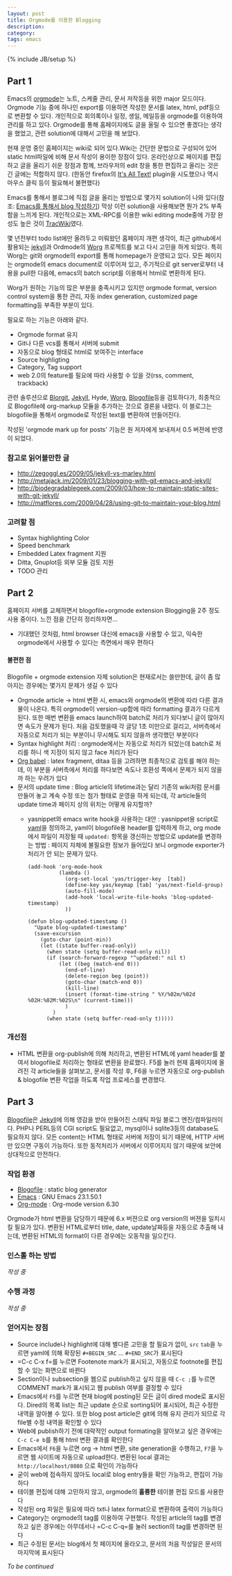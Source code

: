 ```yaml
---
layout: post
title: Orgmode를 이용한 Blogging
description: 
category: 
tags: emacs
---
```

{% include JB/setup %}

## Part 1

Emacs의 [orgmode](http://orgmode.org)는 노트, 스케줄 관리, 문서 저작등을 위한 major 모드이다.
Orgmode 기능 중에 하나인 export를 이용하면 작성한 문서를 latex, html, pdf등으로 변환할 수
있다. 개인적으로 회의록이나 일정, 생일, 메일등을 orgmode를 이용하여 관리를 하고 있다. Orgmode를 통해
홈페이지에도 글을 올릴 수 있으면 좋겠다는 생각을 했었고, 관련 solution에 대해서 고민을 해 보았다.

현재 운영 중인 홈페이지는 wiki로 되어 있다.Wiki는 간단한 문법으로 구성되어 있어 static html파일에
비해 문서 작성이 용이한 장점이 있다. 온라인상으로 페이지를 편집하고 글을 올리기 쉬운 장점과 함께,
브라우저의 edit 창을 통한 편집하고 올리는 것은 긴 글에는 적합하지 않다. (한동안 firefox의
[It's All Text!](https://addons.mozilla.org/en-US/firefox/addon/4125)
plugin을 시도했으나 역시 마우스 클릭 등이 필요해서 불편했다) 

Emacs를 통해서 블로그에 직접 글을 올리는 방법으로 몇가지 solution이 나와 있다(참조:
[Emacs를 통해서 blog 작성하기](http://aidi.tistory.com/entry/emacs-weblog-%EC%9D%B4%EC%9A%A9%ED%95%98%EA%B8%B0-2%ED%83%84-1))
막상 이런 solution을 사용해보면 뭔가 2% 부족함을 느끼게 된다.  개인적으로는 XML-RPC를 이용한 wiki
editing mode중에 가장 완성도 높은 것이
[TracWiki](http://jmjeong.com/index.php%3Fdisplay%3DEmacs/TracWiki)였다.

몇 년전부터 todo list에만 올려두고 미뤄왔던 홈페이지 개편 생각이, 최근 github에서 활용되는
[jekyll](http://github.com/mojombo/jekyll/tree/master)과 Ordmode의 [Worg](http://orgmode.org/worg/)
프로젝트를 보고 다시 고민을 하게 되었다. 특히 Worg는 git와 orgmode의 export를 통해 homepage가
운영되고 있다. 모든 페이지는 orgmode의 emacs document로 이루어져 있고, 주기적으로 git server로부터
내용을 pull한 다음에, emacs의 batch script를 이용해서 html로 변환하게 된다.

Worg가 원하는 기능의 많은 부분을 충족시키고 있지만 orgmode format, version control system을 통한
관리, 자동 index generation, customized page formatting등 부족한 부분이 있다.

필요로 하는 기능은 아래와 같다.

-   Orgmode format 유지
-   Git나 다른 vcs를 통해서 서버에 submit
-   자동으로 blog 형태로 html로 보여주는 interface
-   Source highligting
-   Category, Tag support
-   web 2.0의 feature를 필요에 따라 사용할 수 있을 것(rss, comment, trackback)

관련 솔루션으로 [Blorgit](http://orgmode.org/worg/blorgit.php),
[Jekyll](http://github.com/mojombo/jekyll/tree/master), Hyde, [Worg](http://orgmode.org/worg),
[Blogofile](http://blogofile.com)등을 검토하다가, 최종적으로 Blogofile에 org-markup 모듈을 추가하는
것으로 결론을 내렸다. 이 블로그는 blogofile을 통해서 orgmode로 작성된 text를 변환하여 만들어진다.

작성된 'orgmode mark up for posts' 기능은 원 저자에게 보내져서 0.5 버젼에 반영이 되었다.

### 참고로 읽어볼만한 글

-   <http://zegoggl.es/2009/05/jekyll-vs-marley.html>
-   <http://metajack.im/2009/01/23/blogging-with-git-emacs-and-jekyll/>
-   <http://biodegradablegeek.com/2009/03/how-to-maintain-static-sites-with-git-jekyll/>
-   <http://matflores.com/2009/04/28/using-git-to-maintain-your-blog.html>

### 고려할 점

-   Syntax highlighting Color
-   Speed benchmark
-   Embedded Latex fragment 지원
-   Ditta, Gnuplot등 외부 모듈 검토 지원
-   TODO 관리


## Part 2


홈페이지 서버를 교체하면서 blogofile+orgmode extension Blogging을 2주 정도 사용 중이다. 
느낀 점을 간단히 정리하자면&#x2026;

-   기대했던 것처럼, html browser 대신에 emacs을 사용할 수 있고, 익숙한 orgmode에서 사용할 수 있다는
    측면에서 매우 편하다

#### 불편한 점

Blogofile + orgmode extension 자체 solution은 현재로서는 쓸만한데, 글이 좀 많아지는 경우에는
몇가지 문제가 생길 수 있다

-   Orgmode article -> html 변환 시, emacs와 orgmode의 변환에 따라 다른 결과물이 나온다.  특히
    orgmode이 version-up함에 따라 formatting 결과가 다르게 된다. 또한 매번 변환을 emacs launch하여
    batch로 처리가 되다보니 글이 많아지면 속도가 문제가 된다. 처음 검토했을때 각 글당 1초 미만으로
    걸리고, 서버측에서 자동으로 처리가 되는 부분이니 무시해도 되지 않을까 생각했던 부분이다
-   Syntax highlight 처리 : orgmode에서는 자동으로 처리가 되었는데 batch로 처리를 하니 색 지정이
    되지 않고 face 처리가 된다
-   [Org babel](http://orgmode.org/worg/org-contrib/babel/org-babel.php) : latex fragment, ditaa 등을 고려하면 최종적으로 검토를 해야 하는데, 이 부분을
    서버측에서 처리를 하다보면 속도나 호환성 쪽에서 문제가 되지 않을까 하는 우려가 있다
-   문서의 update time : Blog article의 lifetime과는 달리 기존의 wiki처럼 문서를 만들어 놓고 계속
    수정 또는 첨가 형태로 운영을 하게 되는데, 각 article들의 update time과 페이지 상의 위치는 어떻게
    유지할까?
    -   yasnippet와 emacs write hook을 사용하는 대안 :
        yasnippet용 script로 [yaml](http://github.com/jmjeong/my-dot-emacs/blob/master/snippets/org-mode/yaml)을 정의하고, yaml이 blogofile용 header를 입력하게 하고, org mode에서
        파일이 저장될 때 `updated:` 항목을 갱신하는 방법으로 update를 변경하는 방법 : 페이지 자체에
        불필요한 정보가 들어있다 보니 orgmode exporter가 처리가 안 되는 문제가 있다. 

            (add-hook 'org-mode-hook
                      (lambda ()
                        (org-set-local 'yas/trigger-key  [tab])
                        (define-key yas/keymap [tab] 'yas/next-field-group)
                        (auto-fill-mode)
                        (add-hook 'local-write-file-hooks 'blog-updated-timestamp)
                        ))
            
            (defun blog-updated-timestamp ()
              "Upate blog-updated-timestamp"
              (save-excursion
                (goto-char (point-min))
                (let ((state buffer-read-only))
                  (when state (setq buffer-read-only nil))
                  (if (search-forward-regexp "^updated:" nil t)
                      (let ((beg (match-end 0)))
                        (end-of-line)
                        (delete-region beg (point))
                        (goto-char (match-end 0))
                        (kill-line)
                        (insert (format-time-string " %Y/%02m/%02d %02H:%02M:%02S\n" (current-time)))
                        )
                    )
                  (when state (setq buffer-read-only t)))))

### 개선점

-   HTML 변환을 org-publish에 의해 처리하고, 변환된 HTML에 yaml header를 붙여서 blogofile로 처리하는
    형태로 변환을 완료했다. F5를 눌러 현재 홈페이지에 올려진 각 article들을 살펴보고, 문서를 작성 후,
    F6을 누르면 자동으로 org-publish & blogofile 변환 작업을 하도록 작업 프로세스를 변경했다.

## Part 3

[Blogofile](http://www.blogofile.com/)은 [Jekyll](http://github.com/mojombo/jekyll)에 의해 영감을
받아 만들어진 스태틱 파일 블로그 엔진/컴파일러이다. PHP나 PERL등의 CGI script도 필요없고, mysql이나
sqlite3등의 database도 필요하지 않다. 모든 content는 HTML 형태로 서버에 저장이 되기 때문에, HTTP
서버만 있으면 구동이 가능하다. 또한 동적처리가 서버에서 이루어지지 않기 때문에 보안에 상대적으로
안전하다.

### 작업 환경

-   [Blogofile](http://blogofile.com) : static blog generator
-   [Emacs](http://www.gnu.org/software/emacs/) : GNU Emacs 23.1.50.1
-   [Org-mode](http://orgmode.org) : Org-mode version 6.30

Orgmode가 html 변환을 담당하기 때문에 6.x 버젼으로 org version의 버젼을 일치시킬 필요가 있다. 
변환된 HTML로부터 title, date, update날짜등을 자동으로 추출해 내는데, 변환된 HTML의 format이 다른
경우에는 오동작을 일으킨다.

### 인스톨 하는 방법

*작성 중*

### 수행 과정

*작성 중*

### 얻어지는 장점

-   Source include나 highlight에 대해 별다른 고민을 할 필요가 없이, `src` `tab`을 누르면 yaml에 의해
      확장된 `#+BEGIN_SRC` ... `#+END_SRC`가 표시된다
-   =C-c C-x f=를 누르면 Footenote mark가 표시되고, 자동으로 footnote를 편집할 수 있는 화면으로 바뀐다
-   Section이나 subsection을 웹으로 publish하고 싶지 않을 때 `C-c ;`를 누르면 COMMENT mark가 표시되고
    웹 publish 여부를 결정할 수 있다
-   Emacs에서 `F5`를 누르면 현재 blog에 posting된 모든 글이 dired mode로 표시된다. Dired의 목록 list는
    최근 update 순으로 sorting되어 표시되어, 최근 수정한 내역을 알아볼 수 있다. 또한 blog post
    article은 git에 의해 유지 관리가 되므로 각 file별 수정 내역을 확인할 수 있다
-   Web에 publish하기 전에 대략적인 output formating을 알아보고 싶은 경우에는 `C-c C-e b`를 통해 html
    변환 결과를 확인한다
-   Emacs에서 `F6`을 누르면 org -> html 변환, site generation을 수행하고, `F7`을 누르면 웹 사이트에
      자동으로 upload한다. 변환된 local 결과는 `http://localhost/8080` 으로 확인이 가능하다
-   굳이 web에 접속하지 않아도 local로 blog entry들을 확인 가능하고, 편집이 가능하다
-   테이블 편집에 대해 고민하지 않고, orgmode의 **훌륭한** 테이블 편집 모드를 사용한다
-   작성된 org 파일은 필요에 따라 txt나 latex format으로 변환하여 출력이 가능하다
-   Category는 orgmode의 tag를 이용하여 구현했다. 작성된 article의 tag를 변경하고 싶은 경우에는
    아무데서나 =C-c C-q=를 눌러 section의 tag를 변경하면 된다
-   최근 수정된 문서는 blog에서 첫 페이지에 올라오고, 문서의 처음 작성일은 문서의 마지막에 표시된다

*To be continued*
